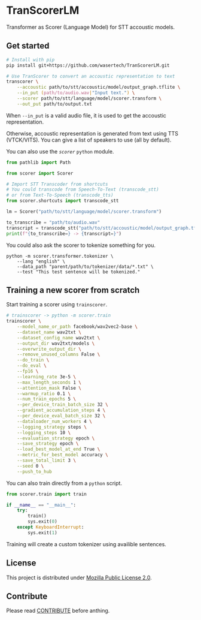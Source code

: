 # TranScorerLM

Transformer as Scorer (Language Model) for STT accoustic models.

## Get started

```zsh
# Install with pip
pip install git+https://github.com/wasertech/TranScorerLM.git

# Use TranScorer to convert an accoustic representation to text
transcorer \
    --accoustic path/to/stt/accoustic/model/output_graph.tflite \
    --in_put (path/to/audio.wav|"Input text.") \
    --scorer path/to/stt/language/model/scorer.transform \
    --out_put path/to/output.txt
```

When `--in_put` is a valid audio file, it is used to get the accoustic representation.

Otherwise, accoustic representation is generated from text using TTS (VTCK/VITS). You can give a list of speakers to use (all by default).

You can also use the *`scorer`* `python` module.

```python
from pathlib import Path

from scorer import Scorer

# Import STT Transcoder from shortcuts
# You could transcode from Speech-To-Text (transcode_stt)
# or from Text-To-Speech (transcode_tts)
from scorer.shortcuts import transcode_stt

lm = Scorer("path/to/stt/language/model/scorer.transform")

to_transcribe = "path/to/audio.wav" 
transcript = transcode_stt("path/to/stt/accoustic/model/output_graph.tflite", to_transcribe if Path(to_transcribe).exists() else "Input text.", lm)
print(f"{to_transcribe=} -> {transcript=}")
```

You could also ask the scorer to tokenize something for you.

```
python -m scorer.transformer.tokenizer \
    --lang "english" \
    --data_path "parent/path/to/tokenizer/data/*.txt" \
    --test "This test sentence will be tokenized."
```

## Training a new scorer from scratch

Start training a scorer using  `trainscorer`.

```zsh
# trainscorer -> python -m scorer.train
trainscorer \
    --model_name_or_path facebook/wav2vec2-base \
    --dataset_name wav2txt \
    --dataset_config_name wav2txt \
    --output_dir wav2txt/models \
    --overwrite_output_dir \
    --remove_unused_columns False \
    --do_train \
    --do_eval \
    --fp16 \
    --learning_rate 3e-5 \
    --max_length_seconds 1 \
    --attention_mask False \
    --warmup_ratio 0.1 \
    --num_train_epochs 5 \
    --per_device_train_batch_size 32 \
    --gradient_accumulation_steps 4 \
    --per_device_eval_batch_size 32 \
    --dataloader_num_workers 4 \
    --logging_strategy steps \
    --logging_steps 10 \
    --evaluation_strategy epoch \
    --save_strategy epoch \
    --load_best_model_at_end True \
    --metric_for_best_model accuracy \
    --save_total_limit 3 \
    --seed 0 \
    --push_to_hub
```

You can also train directly from a `python` script.

```python
from scorer.train import train

if __name__ == "__main__":
    try:
        train()
        sys.exit(0)
    except KeyboardInterrupt:
        sys.exit(1)
```

Training will create a custom tokenizer using availible sentences.

## License

This project is distributed under [Mozilla Public License 2.0](LICENSE).

## Contribute

Please read [CONTRIBUTE](CONTRIBUTE.md) before anthing.
